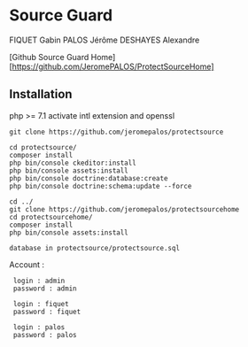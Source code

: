 Source Guard
========================

FIQUET Gabin
PALOS Jérôme
DESHAYES Alexandre

[Github Source Guard Home][https://github.com/JeromePALOS/ProtectSourceHome]


Installation
--------------

php >= 7.1
activate intl extension and openssl

```
git clone https://github.com/jeromepalos/protectsource

cd protectsource/
composer install
php bin/console ckeditor:install
php bin/console assets:install
php bin/console doctrine:database:create
php bin/console doctrine:schema:update --force
```

```
cd ../
git clone https://github.com/jeromepalos/protectsourcehome
cd protectsourcehome/
composer install
php bin/console assets:install
```


```
database in protectsource/protectsource.sql
```



Account :
```
 login : admin
 password : admin
 
 login : fiquet
 password : fiquet

 login : palos
 password : palos
```



